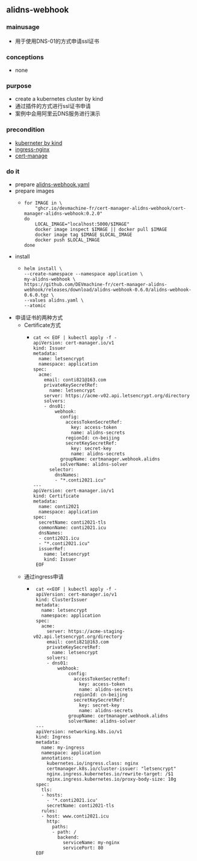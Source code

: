 ## alidns-webhook

### mainusage
* 用于使用DNS-01的方式申请ssl证书
### conceptions
* none
### purpose
* create a kubernetes cluster by kind
* 通过插件的方式进行ssl证书申请
* 案例中会用阿里云DNS服务进行演示
### precondition
* [kuberneter by kind](/kubernetes/create.local.cluster.with.kind.md)
* [ingress-nginx](/kubernetes/basic/ingress.nginx.md)
* [cert-manage](/kubernetes/basic/cert-manager/cert.manager.md)

### do it
* prepare [alidns-webhook.yaml](alidns_webhook.yaml.md)
* prepare images
  * ```shell
    for IMAGE in \
        "ghcr.io/devmachine-fr/cert-manager-alidns-webhook/cert-manager-alidns-webhook:0.2.0"
    do
        LOCAL_IMAGE="localhost:5000/$IMAGE"
        docker image inspect $IMAGE || docker pull $IMAGE
        docker image tag $IMAGE $LOCAL_IMAGE
        docker push $LOCAL_IMAGE
    done
    ```
* install
   * ```shell
     helm install \
     --create-namespace --namespace application \
     my-alidns-webhook \
     https://github.com/DEVmachine-fr/cert-manager-alidns-webhook/releases/download/alidns-webhook-0.6.0/alidns-webhook-0.6.0.tgz \
     --values alidns.yaml \
     --atomic
     ```
* 申请证书的两种方式
  * Certificate方式
    * ```shell
      cat << EOF | kubectl apply -f -
      apiVersion: cert-manager.io/v1
      kind: Issuer
      metadata:
        name: letsencrypt
        namespace: application
      spec:
        acme:
          email: conti821@163.com
          privateKeySecretRef:
            name: letsencrypt
          server: https://acme-v02.api.letsencrypt.org/directory
          solvers:
          - dns01:
              webhook:
                config:
                  accessTokenSecretRef:
                    key: access-token
                    name: alidns-secrets
                  regionId: cn-beijing
                  secretKeySecretRef:
                    key: secret-key
                    name: alidns-secrets
                groupName: certmanager.webhook.alidns
                solverName: alidns-solver
            selector:
              dnsNames:
              - "*.conti2021.icu"
      ---
      apiVersion: cert-manager.io/v1
      kind: Certificate
      metadata:
        name: conti2021
        namespace: application
      spec:
        secretName: conti2021-tls
        commonName: conti2021.icu
        dnsNames:
        - conti2021.icu
        - "*.conti2021.icu"
        issuerRef:
          name: letsencrypt
          kind: Issuer
       EOF
       ```
  * 通过ingress申请
    * ```shell
       cat <<EOF | kubectl apply -f - 
       apiVersion: cert-manager.io/v1
       kind: ClusterIssuer
       metadata:
         name: letsencrypt
         namespace: application
       spec:
         acme:
           server: https://acme-staging-v02.api.letsencrypt.org/directory
           email: conti821@163.com
           privateKeySecretRef:
             name: letsencrypt
           solvers:
           - dns01:
               webhook:
                   config:
                     accessTokenSecretRef:
                       key: access-token
                       name: alidns-secrets
                     regionId: cn-beijing
                     secretKeySecretRef:
                       key: secret-key
                       name: alidns-secrets
                   groupName: certmanager.webhook.alidns
                   solverName: alidns-solver
       ---
       apiVersion: networking.k8s.io/v1
       kind: Ingress
       metadata:
         name: my-ingress
         namespace: application
         annotations:
           kubernetes.io/ingress.class: nginx
           certmanager.k8s.io/cluster-issuer: "letsencrypt"
           nginx.ingress.kubernetes.io/rewrite-target: /$1
           nginx.ingress.kubernetes.io/proxy-body-size: 10g
       spec:
         tls:
         - hosts:
           - '*.conti2021.icu'
           secretName: conti2021-tls
         rules:
         - host: www.conti2021.icu
           http:
             paths:
             - path: /
               backend:
                 serviceName: my-nginx
                 servicePort: 80
       EOF
       ```
     
       
   

